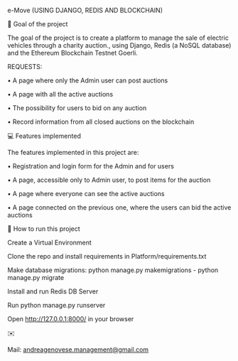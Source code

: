 e-Move (USING DJANGO, REDIS AND BLOCKCHAIN)

🚀 Goal of the project

The goal of the project is to create a platform to manage the sale of electric vehicles through a charity auction., using Django, Redis (a NoSQL database) and the Ethereum Blockchain Testnet Goerli.

REQUESTS:

• A page where only the Admin user can post auctions

• A page with all the active auctions

• The possibility for users to bid on any auction

• Record information from all closed auctions on the blockchain

💻 Features implemented

The features implemented in this project are:

• Registration and login form for the Admin and for users

• A page, accessible only to Admin user, to post items for the auction

• A page where everyone can see the active auctions

• A page connected on the previous one, where the users can bid the active auctions

🔎 How to run this project

Create a Virtual Environment

Clone the repo and install requirements in Platform/requirements.txt

Make database migrations: python manage.py makemigrations - python manage.py migrate

Install and run Redis DB Server

Run python manage.py runserver

Open http://127.0.0.1:8000/ in your browser

✉️

Mail: andreagenovese.management@gmail.com
